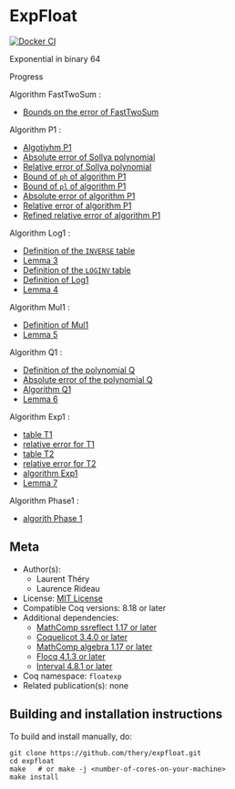 <!---
This file was generated from `meta.yml`, please do not edit manually.
Follow the instructions on https://github.com/coq-community/templates to regenerate.
--->
# ExpFloat

[![Docker CI][docker-action-shield]][docker-action-link]

[docker-action-shield]: https://github.com/thery/expfloat/workflows/Docker%20CI/badge.svg?branch=master
[docker-action-link]: https://github.com/thery/expfloat/actions?query=workflow:"Docker%20CI"





Exponential in binary 64 

Progress

Algorithm FastTwoSum : 
- [Bounds on the error of FastTwoSum](./Fast2Sum_robust_flt.v#L946-L953)

Algorithm P1 : 
- [Algotiyhm P1](./algoP1.v#L358-L366)
- [Absolute error of Sollya polynomial](./algoP1.v#L151-L152)
- [Relative error of Sollya polynomial](./algoP1.v#L340-L342)
- [Bound of `ph` of algorithm P1](./algoP1.v#L1711-L1716)
- [Bound of `pl` of algorithm P1](./algoP1.v#L1733-L1738)
- [Absolute error of algorithm P1](./algoP1.v#L1744-L1749)
- [Relative error of algorithm P1](./algoP1.v#L1755-L1761)
- [Refined relative error of algorithm P1](./algoP1.v#L1768-L1774)

Algorithm Log1 :
- [Definition of the `INVERSE` table](./tableINVERSE.v#L48-L79)
- [Lemma 3](./tableINVERSE.v#L284-L289)   
- [Definition of the `LOGINV` table](./tableLOGINV.v#L108-L292)
- [Definition of Log1](./algoLog1.v#L309-L320)
- [Lemma 4](./algoLog1.v#L2722-L2728)

Algorithm Mul1 :
- [Definition of Mul1](./algoMul1.v#L119-L122)
- [Lemma 5](./algoMul1.v#L189-L200)

Algorithm Q1 :
- [Definition of the polynomial Q](./algoQ1.v#L127-L128)
- [Absolute error of the polynomial Q](./algoQ1.v#L130-L132)
- [Algorithm Q1](./algoQ1.v#L146-L150)
- [Lemma 6](./algoQ1.v#L154-L159)

Algorithm Exp1 :
- [table T1](./tableT1.v#L76-L142)
- [relative error for T1](./algoExp1.v#L548-L549)
- [table T2](./tableT2.v#L76-L142)
- [relative error for T2](./algoExp1.v#L504-L505)
- [algorithm Exp1](./algoExp1.v#L1853-L1881)
- [Lemma 7](./algoExp1.v#L1896-L1901)

Algorithm Phase1 :
- [algorith Phase 1](./algoPhase1.v#L2008-L2018)

## Meta

- Author(s):
  - Laurent Théry
  - Laurence Rideau
- License: [MIT License](LICENSE)
- Compatible Coq versions: 8.18 or later
- Additional dependencies:
  - [MathComp ssreflect 1.17 or later](https://math-comp.github.io)
  - [Coquelicot 3.4.0 or later](https://gitlab.inria.fr/coquelicot/coquelicot)
  - [MathComp algebra 1.17 or later](https://math-comp.github.io)
  - [Flocq 4.1.3 or later](https://gitlab.inria.fr/flocq/flocq)
  - [Interval 4.8.1 or later](https://gitlab.inria.fr/coqinterval/interval)
- Coq namespace: `floatexp`
- Related publication(s): none

## Building and installation instructions

To build and install manually, do:

``` shell
git clone https://github.com/thery/expfloat.git
cd expfloat
make   # or make -j <number-of-cores-on-your-machine> 
make install
```



